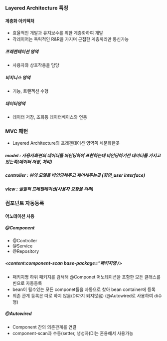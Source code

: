 ### Layered Architecture 특징
#### 계층화 아키텍처
- 효율적인 개발과 유지보수를 위한 계층화하여 개발
- 각레이어는 독릭적인 R&R을 가지며 근접한 계층끼리만 통신가능

##### 프레젠테이션 영역
- 사용자와 상호작용을 담당
##### 비지니스 영역
- 기능, 트랜젝션 수형
##### 데이터영역
- 데이터 저장, 조회등 데이터베이스와 연동

### MVC 패턴
- Layered Architecture의 프레젠테이션 영역쪽 세분화한곳
##### model : 사용자화면의 데이터를 바인딩하여 표현하는데 바인딩하기전 데이터를 가지고있는쪽(데이터 저장, 처리)
##### controller : 뷰와 모델을 바인딩해주고 제어해주는곳 (화면_user  interface)
##### view : 실질적 프레젠테이션(사용자 요청을 처리)

### 컴포넌트 자동등록

#### 어노테이션 사용
##### @Component
- @Controller
- @Service
- @Repository

##### <content:component-scan base-package="패키지명 />
- 패키지명 하위 패키지를 검색해 @Componet 어노테이션을 포함한 모든 클래스를 빈으로 자동등록
- bean이 될수있는 모든 componet들을 자동으로 찾아 bean container에 등록
- 의존 관계 등록은 따로 하지 않음(DI까지 되지않음) (@Autowired로 사용하여 di수행)

##### @Autowired
- Component 간의 의존관계를 연결
- component-scan과 수동(setter, 생성자)DI는 혼용해서 사용가능


